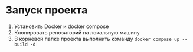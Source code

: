 # Запуск проекта
1. Установить Docker и docker compose
2. Клонировать репозиторий на локальную машину
3. В корневой папке проекта выполнить команду ```docker compose up --build -d```
